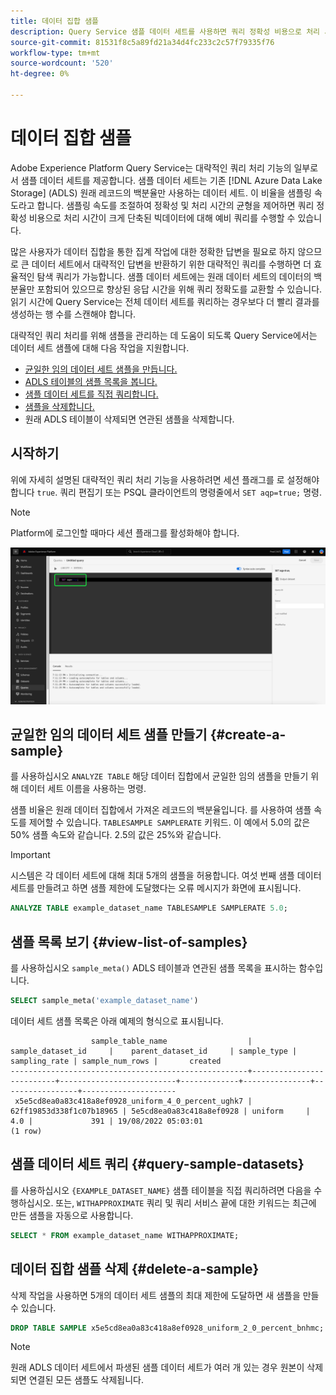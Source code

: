 ```yaml
---
title: 데이터 집합 샘플
description: Query Service 샘플 데이터 세트를 사용하면 쿼리 정확성 비용으로 처리 시간이 크게 단축되어 빅데이터에 대해 예비 쿼리를 수행할 수 있습니다. 이 안내서에서는 대략적인 쿼리 처리를 위해 샘플을 관리하는 방법에 대한 정보를 제공합니다
source-git-commit: 81531f8c5a89fd21a34d4fc233c2c57f79335f76
workflow-type: tm+mt
source-wordcount: '520'
ht-degree: 0%

---
```


# 데이터 집합 샘플

Adobe Experience Platform Query Service는 대략적인 쿼리 처리 기능의 일부로서 샘플 데이터 세트를 제공합니다. 샘플 데이터 세트는 기존 [!DNL Azure Data Lake Storage] (ADLS) 원래 레코드의 백분율만 사용하는 데이터 세트. 이 비율을 샘플링 속도라고 합니다. 샘플링 속도를 조절하여 정확성 및 처리 시간의 균형을 제어하면 쿼리 정확성 비용으로 처리 시간이 크게 단축된 빅데이터에 대해 예비 쿼리를 수행할 수 있습니다.

많은 사용자가 데이터 집합을 통한 집계 작업에 대한 정확한 답변을 필요로 하지 않으므로 큰 데이터 세트에서 대략적인 답변을 반환하기 위한 대략적인 쿼리를 수행하면 더 효율적인 탐색 쿼리가 가능합니다. 샘플 데이터 세트에는 원래 데이터 세트의 데이터의 백분율만 포함되어 있으므로 향상된 응답 시간을 위해 쿼리 정확도를 교환할 수 있습니다. 읽기 시간에 Query Service는 전체 데이터 세트를 쿼리하는 경우보다 더 빨리 결과를 생성하는 행 수를 스캔해야 합니다.

대략적인 쿼리 처리를 위해 샘플을 관리하는 데 도움이 되도록 Query Service에서는 데이터 세트 샘플에 대해 다음 작업을 지원합니다.

- [균일한 임의 데이터 세트 샘플을 만듭니다.](#create-a-sample)
- [ADLS 테이블의 샘플 목록을 봅니다.](#view-list-of-samples)
- [샘플 데이터 세트를 직접 쿼리합니다.](#query-sample-datasets)
- [샘플을 삭제합니다.](#delete-a-sample)
- 원래 ADLS 테이블이 삭제되면 연관된 샘플을 삭제합니다.

## 시작하기

위에 자세히 설명된 대략적인 쿼리 처리 기능을 사용하려면 세션 플래그를 로 설정해야 합니다 `true`. 쿼리 편집기 또는 PSQL 클라이언트의 명령줄에서 `SET aqp=true;` 명령.

>[!NOTE]
>
>Platform에 로그인할 때마다 세션 플래그를 활성화해야 합니다.

![&#39;SET aqp=true;&#39; 명령이 강조 표시된 쿼리 편집기.](../images/sql/set-session-flag.png)

## 균일한 임의 데이터 세트 샘플 만들기 {#create-a-sample}

를 사용하십시오 `ANALYZE TABLE` 해당 데이터 집합에서 균일한 임의 샘플을 만들기 위해 데이터 세트 이름을 사용하는 명령.

샘플 비율은 원래 데이터 집합에서 가져온 레코드의 백분율입니다. 를 사용하여 샘플 속도를 제어할 수 있습니다. `TABLESAMPLE SAMPLERATE` 키워드. 이 예에서 5.0의 값은 50% 샘플 속도와 같습니다. 2.5의 값은 25%와 같습니다.

>[!IMPORTANT]
>
>시스템은 각 데이터 세트에 대해 최대 5개의 샘플을 허용합니다. 여섯 번째 샘플 데이터 세트를 만들려고 하면 샘플 제한에 도달했다는 오류 메시지가 화면에 표시됩니다.

```sql
ANALYZE TABLE example_dataset_name TABLESAMPLE SAMPLERATE 5.0;
```

## 샘플 목록 보기 {#view-list-of-samples}

를 사용하십시오 `sample_meta()` ADLS 테이블과 연관된 샘플 목록을 표시하는 함수입니다.

```sql
SELECT sample_meta('example_dataset_name')
```

데이터 세트 샘플 목록은 아래 예제의 형식으로 표시됩니다.

```shell
                  sample_table_name                  |    sample_dataset_id     |    parent_dataset_id     | sample_type | sampling_rate | sample_num_rows |       created      
-----------------------------------------------------+--------------------------+--------------------------+-------------+---------------+-----------------+---------------------
 x5e5cd8ea0a83c418a8ef0928_uniform_4_0_percent_ughk7 | 62ff19853d338f1c07b18965 | 5e5cd8ea0a83c418a8ef0928 | uniform     |           4.0 |             391 | 19/08/2022 05:03:01
(1 row)
```

## 샘플 데이터 세트 쿼리 {#query-sample-datasets}

를 사용하십시오 `{EXAMPLE_DATASET_NAME}` 샘플 테이블을 직접 쿼리하려면 다음을 수행하십시오. 또는, `WITHAPPROXIMATE` 쿼리 및 쿼리 서비스 끝에 대한 키워드는 최근에 만든 샘플을 자동으로 사용합니다.

```sql
SELECT * FROM example_dataset_name WITHAPPROXIMATE;
```

## 데이터 집합 샘플 삭제 {#delete-a-sample}

삭제 작업을 사용하면 5개의 데이터 세트 샘플의 최대 제한에 도달하면 새 샘플을 만들 수 있습니다.

```sql
DROP TABLE SAMPLE x5e5cd8ea0a83c418a8ef0928_uniform_2_0_percent_bnhmc;
```

>[!NOTE]
>
>원래 ADLS 데이터 세트에서 파생된 샘플 데이터 세트가 여러 개 있는 경우 원본이 삭제되면 연결된 모든 샘플도 삭제됩니다.
